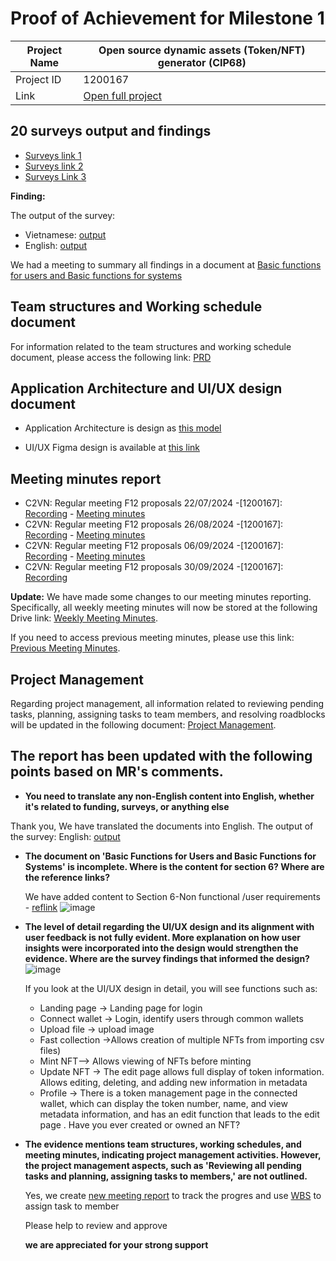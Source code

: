 #  Proof of Achievement for Milestone 1
|  Project Name |Open source dynamic assets (Token/NFT) generator (CIP68)|
| ------------ | ------------ |
| Project ID  | 1200167 |
|  Link  |  [Open full project](https://milestones.projectcatalyst.io/projects/1200167/) |


## 20 surveys output and findings  
- [Surveys link 1](https://t.me/vietnameasterntownhall/18748)
- [Surveys link 2](https://t.me/cardano2vn/1/2683)
- [Surveys Link 3](https://t.me/StakingADA/141777)

**Finding:**

The output of the survey:
- Vietnamese: [output](https://docs.google.com/spreadsheets/d/13P1sT6i4_Mu1zHzoW86HD3EWUF60m7xGPFPKC_P6ahY/edit?usp=sharing)
- English: [output](https://docs.google.com/spreadsheets/d/1b_igBAw7ERNkcEkDSlroyFxZMDoVLKe2gpptOlc-xQM/edit?gid=1855598836#gid=1855598836)

We had a meeting to summary all findings in a document at [Basic functions for users and Basic functions for systems](https://docs.google.com/document/d/15gFI704agtMpBgvTX0tLThB63G1wrdTwP4vB5Bx6W-E/edit?usp=sharing)

## Team structures and Working schedule document

For information related to the team structures and working schedule document, please access the following link: 
[PRD](https://docs.google.com/document/d/15gFI704agtMpBgvTX0tLThB63G1wrdTwP4vB5Bx6W-E/edit?tab=t.0)

## Application Architecture and UI/UX design document
- Application Architecture is design as [this model](https://github.com/cardano2vn/fund11/blob/main/1200167%3AOpen%20source%20dynamic%20assets-CIP68/Milestone1/system%20design.pdf)

- UI/UX Figma design is available at [this link](https://www.figma.com/design/F0i6C62BWxT3Mz1sT2Ynd0/shadcn-design?node-id=4-6598&node-type=canvas&t=ofaZtVo9dxTB2VGH-0)

## Meeting minutes report

- C2VN: Regular meeting F12 proposals 22/07/2024 -[1200167]: [Recording](https://youtu.be/7w0_lQuvtTA) - [Meeting minutes](https://docs.google.com/document/d/1S93mOBVdFaleu613iaJan4ft9oamwMOfoyjSFcjcFoo/edit?usp=sharing)
- C2VN: Regular meeting F12 proposals 26/08/2024 -[1200167]: [Recording](https://youtu.be/1EgM5uGrUcI) - [Meeting minutes](https://docs.google.com/document/d/1S93mOBVdFaleu613iaJan4ft9oamwMOfoyjSFcjcFoo/edit?usp=sharing)
- C2VN: Regular meeting F12 proposals 06/09/2024 -[1200167]: [Recording](https://youtu.be/8h2wNqob5Ao) - [Meeting minutes](https://docs.google.com/document/d/1S93mOBVdFaleu613iaJan4ft9oamwMOfoyjSFcjcFoo/edit?usp=sharing)
- C2VN: Regular meeting F12 proposals 30/09/2024 -[1200167]: [Recording](https://youtu.be/1dQPjWRKSyE)

**Update:**
We have made some changes to our meeting minutes reporting. Specifically, all weekly meeting minutes will now be stored at the following Drive link: [Weekly Meeting Minutes](https://docs.google.com/document/d/1bSHF8i61pYlZ8ExR_pJrfilABf-OehkT/edit?usp=sharing&ouid=100538284716472257568&rtpof=true&sd=true).

If you need to access previous meeting minutes, please use this link: [Previous Meeting Minutes](https://drive.google.com/drive/folders/1gsNkUK6X0rE4Fdy5DsYci_13vOVi_Fgw).

## Project Management

Regarding project management, all information related to reviewing pending tasks, planning, assigning tasks to team members, and resolving roadblocks will be updated in the following document: [Project Management](https://docs.google.com/spreadsheets/d/1BZDGPv1d1MHMyX7ycNraAZght-hz44lT/edit?gid=1613824326#gid=1613824326).

## The report has been updated with the following points based on MR's comments.
- **You need to translate any non-English content into English, whether it's related to funding, surveys, or anything else**
  
Thank you, We have translated the documents into English.
The output of the survey: English: [output](https://docs.google.com/spreadsheets/d/1b_igBAw7ERNkcEkDSlroyFxZMDoVLKe2gpptOlc-xQM/edit?gid=1855598836#gid=1855598836)

- **The document on 'Basic Functions for Users and Basic Functions for Systems' is incomplete. Where is the content for section 6? Where are the reference links?**

  We have added content to Section 6-Non functional /user requirements - [reflink](https://docs.google.com/document/d/15gFI704agtMpBgvTX0tLThB63G1wrdTwP4vB5Bx6W-E/edit?usp=sharing)
  ![image](https://github.com/user-attachments/assets/defab457-190c-454e-be54-b910aa5bcdf1)

 
- **The level of detail regarding the UI/UX design and its alignment with user feedback is not fully evident. More explanation on how user insights were incorporated into the design would strengthen the evidence. Where are the survey findings that informed the design?**
  ![image](https://github.com/user-attachments/assets/c270e599-44f6-48b1-9b42-0d3207d0c80c)

   If you look at the UI/UX design in detail, you will see functions such as:
   - Landing page -> Landing page for login
   - Connect wallet -> Login, identify users through common wallets
   - Upload file -> upload image
   - Fast collection ->Allows creation of multiple NFTs from importing csv files)
   - Mint NFT--> Allows viewing of NFTs before minting
   - Update NFT -> The edit page allows full display of token information. Allows editing, deleting, and adding new information in metadata
   - Profile -> There is a token management page in the connected wallet, which can display the token number, name, and view metadata information, and has an edit function that leads to the edit page . Have you ever created or owned an NFT?

  
- **The evidence mentions team structures, working schedules, and meeting minutes, indicating project management activities. However, the project management aspects, such as 'Reviewing all pending tasks and planning, assigning tasks to members,' are not outlined.**

   Yes, we create [new meeting report](https://docs.google.com/document/d/1bSHF8i61pYlZ8ExR_pJrfilABf-OehkT/edit?usp=sharing&ouid=100538284716472257568&rtpof=true&sd=true) to track the progres
  and use [WBS](https://docs.google.com/spreadsheets/d/1BZDGPv1d1MHMyX7ycNraAZght-hz44lT/edit?usp=sharing&ouid=100538284716472257568&rtpof=true&sd=true) to assign task to member

  Please help to review and approve
  
  **we are appreciated for your strong support**
